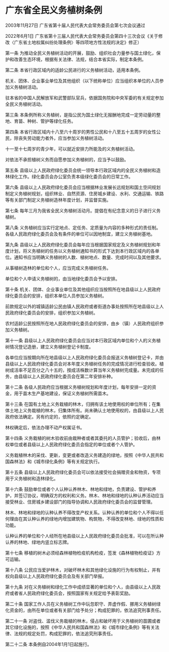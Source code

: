 # 广东省全民义务植树条例

2003年11月27日 广东省第十届人民代表大会常务委员会第七次会议通过

2022年6月1日 广东省第十三届人民代表大会常务委员会第四十三次会议《关于修改〈广东省土地权属纠纷处理条例〉等四项地方性法规的决定》修正）

<!-- INFO END -->

第一条 为推动全民义务植树活动的开展，鼓励、组织社会力量参与国土绿化，保护和改善生态环境，根据有关法律、法规，结合本省实际，制定本条例。

第二条 本省行政区域内的适龄公民进行的义务植树活动，适用本条例。

机关、团体、企业事业单位及其他组织（以下统称单位）应当组织本单位的人员参加义务植树活动。

驻本省的中国人民解放军和武警部队官兵，依据国务院和中央军委的有关规定参加全民义务植树活动。

第三条 本条例所称义务植树，是指公民为国土绿化无报酬地完成一定劳动量的整地、育苗、种树、管护等绿化任务。

第四条 本省行政区域内十八至六十周岁的男性公民和十八至五十五周岁的女性公民，除丧失劳动能力者外，应当参加义务植树活动。

十一至十七周岁的青少年，可以就近安排力所能及的义务植树活动。

对依法不承担植树义务而自愿参加义务植树的，应当予以鼓励。

第五条 县级以上人民政府绿化委员会统一领导本行政区域内的全民义务植树和造林绿化工作。绿化委员会办公室负责本级绿化委员会的日常工作。

第六条 县级以上人民政府绿化委员会应当根据林业发展长远规划和国土空间规划制定义务植树规划，组织林业、自然资源、住房城乡建设、水利、交通运输、铁路等有关部门制定义务植树造林年度计划，并监督实施。

第七条 每年三月为我省全民义务植树活动月。提倡在有纪念意义的日子进行义务植树。

第八条 义务植树应当实行定地点、定任务、定质量为内容的多种形式的责任制。各级人民政府绿化委员会及有条件的单位可以因地制宜，建立义务植树基地。

第九条 县级以上人民政府绿化委员会每年应当根据国家规定及义务植树规划和年度计划，将义务植树的任务以义务植树通知书的形式下达到本行政区域内的各单位。通知书应当明确义务植树的人数、植树地点、数量、完成时间以及其他要求。

从事植树造林的单位和个人，应当完成义务植树任务。

单位和个人申请义务植树的，由当地绿化委员会予以安排。

第十条 机关、团体、企业事业单位及其他组织应当按照所在地县级以上人民政府绿化委员会的安排，组织本单位人员参加义务植树。

前款规定以外的城镇适龄公民由镇人民政府或者街道办事处按照所在地县级以上人民政府绿化委员会的安排，组织参加义务植树。

农村适龄公民按照所在地人民政府绿化委员会的安排，由乡（镇）人民政府组织参加义务植树。

第十一条 县级以上人民政府绿化委员会应当对本行政区域内单位和个人的义务植树情况登记造册，建立义务植树登记卡制度。

各单位应当按期向所在地县级以上人民政府绿化委员会报送义务植树登记卡，并由县级以上人民政府绿化委员会对本年度义务植树任务的完成情况进行检查验收。植树成活率不足百分之八十五的，按成活株数计算当年义务植树完成量。未完成的任务，由县级以上人民政府绿化委员会在第二年安排补种。

第十二条 各级人民政府应当根据义务植树规划和年度计划，每年安排一定的资金，用于苗木生产基地建设，保证义务植树所需苗木。

第十三条 在国有土地上义务栽植的林木，归拥有该土地使用权的单位所有；在集体土地上义务栽植的林木，归集体所有。尚未确认土地使用权的，由县级以上人民政府依法确定。另有约定的，依照约定确定。

林权确定后，依法办理不动产权属证书。

第十四条 义务栽植的树木验收前由栽种者或者其委托的人员管护；验收后，由林权单位或者县级以上人民政府绿化委员会指定的单位或者个人管护。

义务栽植林木的采伐、更新，变更或者改造义务建造的绿地，按照《中华人民共和国森林法》和《城市绿化条例》等有关规定执行。

第十五条 县级以上人民政府绿化委员会可以依法接受社会捐赠资金和物资，专项用于义务植树和造林绿化。

第十六条 鼓励单位或者个人认种认养林木、林地和绿地，负责建设、管护和养护，并签订协议，明确双方的权利和义务。林木、林地和绿地的认种认养活动应当接受林业、住房城乡建设部门的指导协调和人民政府绿化委员会的监督管理。

林木、林地和绿地的认种认养不得改变产权关系。认种认养的单位和个人不得以任何理由在其认种认养的绿地内增加建筑物、构筑物，不得改变林地、绿地的性质和功能。

认种认养的单位和个人经所在地县级以上人民政府绿化委员会批准，可以在所认种认养的林地、绿地内竖立标志牌。

第十七条 移植的树木必须经森林植物检疫机构检疫，签发《森林植物检疫证》方可运输。

第十八条 公民应当爱护林木，对破坏林木和其他绿化设施的行为有权制止，并有权向县级以上人民政府绿化委员会及有关部门举报。

第十九条 对在义务植树和绿化工作中成绩显著的单位和个人，由县级以上人民政府或者省人民政府绿化委员会，按照国家有关规定给予表彰奖励。

第二十条 国家工作人员在义务植树工作中玩忽职守、弄虚作假、挪用义务植树绿化资金的，由所在单位或者有关部门给予处分；构成犯罪的，依法追究刑事责任。

第二十一条 对盗伐、滥伐义务栽植的林木，侵占和破坏用于义务植树的苗圃或者其它绿化设施的，按照《中华人民共和国森林法》和《城市绿化条例》等有关法律、法规的规定处罚，构成犯罪的，依法追究刑事责任。

第二十二条 本条例自2004年1月1日起施行。

